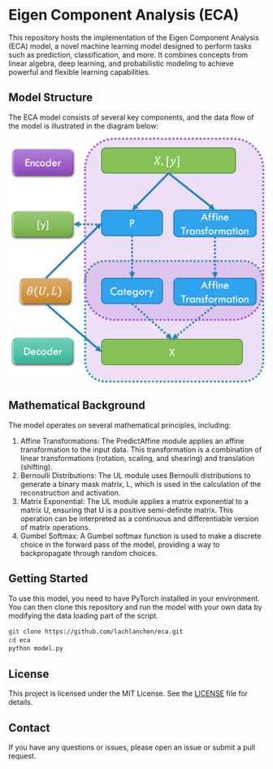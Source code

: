 # Eigen Component Analysis (ECA)

This repository hosts the implementation of the Eigen Component Analysis (ECA) model, a novel machine learning model designed to perform tasks such as prediction, classification, and more. It combines concepts from linear algebra, deep learning, and probabilistic modeling to achieve powerful and flexible learning capabilities.

## Model Structure

The ECA model consists of several key components, and the data flow of the model is illustrated in the diagram below:

![ECA Model Diagram](./eca_diagram.png)

## Mathematical Background

The model operates on several mathematical principles, including:

1. Affine Transformations: The PredictAffine module applies an affine transformation to the input data. This transformation is a combination of linear transformations (rotation, scaling, and shearing) and translation (shifting).
2. Bernoulli Distributions: The UL module uses Bernoulli distributions to generate a binary mask matrix, L, which is used in the calculation of the reconstruction and activation.
3. Matrix Exponential: The UL module applies a matrix exponential to a matrix U, ensuring that U is a positive semi-definite matrix. This operation can be interpreted as a continuous and differentiable version of matrix operations.
4. Gumbel Softmax: A Gumbel softmax function is used to make a discrete choice in the forward pass of the model, providing a way to backpropagate through random choices.

## Getting Started

To use this model, you need to have PyTorch installed in your environment. You can then clone this repository and run the model with your own data by modifying the data loading part of the script.

```bash
git clone https://github.com/lachlanchen/eca.git
cd eca
python model.py
```

## License

This project is licensed under the MIT License. See the [LICENSE](https://chat.openai.com/LICENSE) file for details.

## Contact

If you have any questions or issues, please open an issue or submit a pull request.